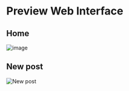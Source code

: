# Preview Web Interface

## Home

![image](https://i.imgur.com/EuPtrQm.png)

## New post

<img src="https://imgur.com/mn6N30c" alt="New post">
